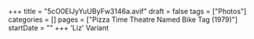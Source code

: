+++
title = "5cO0EIJyYuUByFw3146a.avif"
draft = false
tags = ["Photos"]
categories = []
pages = ["Pizza Time Theatre Named Bike Tag (1979)"]
startDate = ""
+++
'Liz' Variant
